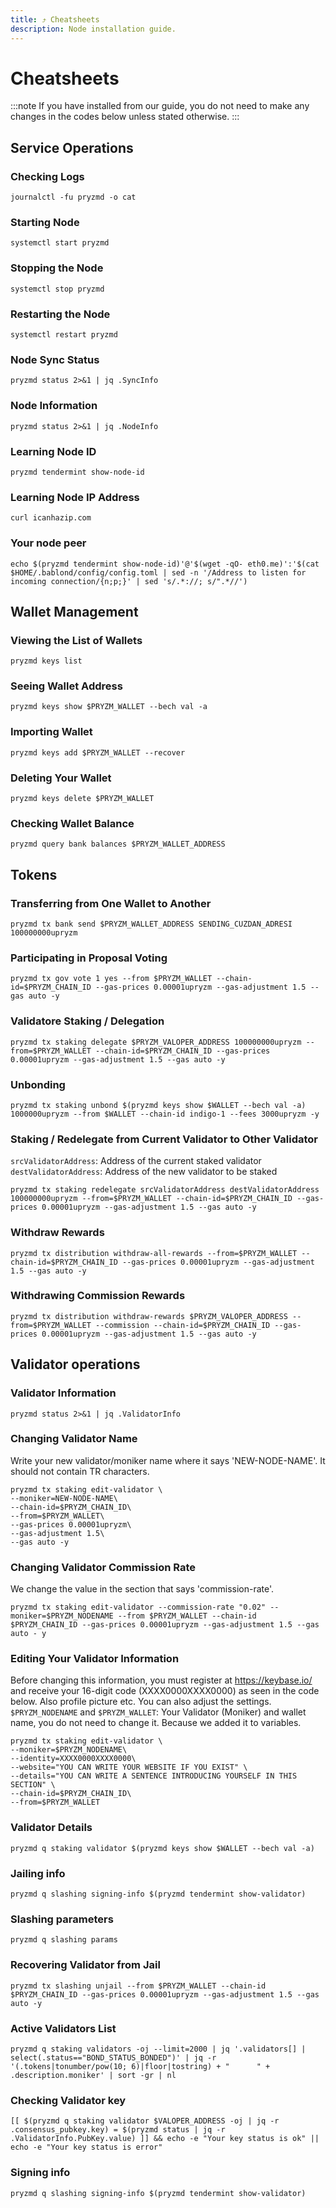 ```yaml
---
title: ⤴️ Cheatsheets
description: Node installation guide.
---
```


# Cheatsheets
:::note
If you have installed from our guide, you do not need to make any changes in the codes below unless stated otherwise.
:::

## Service Operations

### Checking Logs
```
journalctl -fu pryzmd -o cat
```

### Starting Node
```
systemctl start pryzmd
```

### Stopping the Node
```
systemctl stop pryzmd
```

### Restarting the Node
```
systemctl restart pryzmd
```

### Node Sync Status
```
pryzmd status 2>&1 | jq .SyncInfo
```

### Node Information
```
pryzmd status 2>&1 | jq .NodeInfo
```

### Learning Node ID
```
pryzmd tendermint show-node-id
```

### Learning Node IP Address
```
curl icanhazip.com
```

### Your node peer
```
echo $(pryzmd tendermint show-node-id)'@'$(wget -qO- eth0.me)':'$(cat $HOME/.bablond/config/config.toml | sed -n '/Address to listen for incoming connection/{n;p;}' | sed 's/.*://; s/".*//')
```

## Wallet Management

### Viewing the List of Wallets
```
pryzmd keys list
```

### Seeing Wallet Address
```
pryzmd keys show $PRYZM_WALLET --bech val -a
```

### Importing Wallet
```
pryzmd keys add $PRYZM_WALLET --recover
```

### Deleting Your Wallet
```
pryzmd keys delete $PRYZM_WALLET
```

### Checking Wallet Balance
```
pryzmd query bank balances $PRYZM_WALLET_ADDRESS
```

## Tokens

### Transferring from One Wallet to Another
```
pryzmd tx bank send $PRYZM_WALLET_ADDRESS SENDING_CUZDAN_ADRESI 100000000upryzm
```

### Participating in Proposal Voting
```
pryzmd tx gov vote 1 yes --from $PRYZM_WALLET --chain-id=$PRYZM_CHAIN_ID --gas-prices 0.00001upryzm --gas-adjustment 1.5 --gas auto -y
```

### Validatore Staking / Delegation
```
pryzmd tx staking delegate $PRYZM_VALOPER_ADDRESS 100000000upryzm --from=$PRYZM_WALLET --chain-id=$PRYZM_CHAIN_ID --gas-prices 0.00001upryzm --gas-adjustment 1.5 --gas auto -y
```
### Unbonding
```
pryzmd tx staking unbond $(pryzmd keys show $WALLET --bech val -a) 1000000upryzm --from $WALLET --chain-id indigo-1 --fees 3000upryzm -y
```

### Staking / Redelegate from Current Validator to Other Validator
`srcValidatorAddress`: Address of the current staked validator
`destValidatorAddress`: Address of the new validator to be staked
```
pryzmd tx staking redelegate srcValidatorAddress destValidatorAddress 100000000upryzm --from=$PRYZM_WALLET --chain-id=$PRYZM_CHAIN_ID --gas-prices 0.00001upryzm --gas-adjustment 1.5 --gas auto -y
```

### Withdraw Rewards
```
pryzmd tx distribution withdraw-all-rewards --from=$PRYZM_WALLET --chain-id=$PRYZM_CHAIN_ID --gas-prices 0.00001upryzm --gas-adjustment 1.5 --gas auto -y
```

### Withdrawing Commission Rewards

```
pryzmd tx distribution withdraw-rewards $PRYZM_VALOPER_ADDRESS --from=$PRYZM_WALLET --commission --chain-id=$PRYZM_CHAIN_ID --gas-prices 0.00001upryzm --gas-adjustment 1.5 --gas auto -y
```

## Validator operations

### Validator Information
```
pryzmd status 2>&1 | jq .ValidatorInfo
```

### Changing Validator Name
Write your new validator/moniker name where it says 'NEW-NODE-NAME'. It should not contain TR characters.
```
pryzmd tx staking edit-validator \
--moniker=NEW-NODE-NAME\
--chain-id=$PRYZM_CHAIN_ID\
--from=$PRYZM_WALLET\
--gas-prices 0.00001upryzm\
--gas-adjustment 1.5\
--gas auto -y
```

### Changing Validator Commission Rate
We change the value in the section that says 'commission-rate'.
```
pryzmd tx staking edit-validator --commission-rate "0.02" --moniker=$PRYZM_NODENAME --from $PRYZM_WALLET --chain-id $PRYZM_CHAIN_ID --gas-prices 0.00001upryzm --gas-adjustment 1.5 --gas auto - y
```

### Editing Your Validator Information
Before changing this information, you must register at https://keybase.io/ and receive your 16-digit code (XXXX0000XXXX0000) as seen in the code below. Also profile picture etc. You can also adjust the settings.
`$PRYZM_NODENAME` and `$PRYZM_WALLET`: Your Validator (Moniker) and wallet name, you do not need to change it. Because we added it to variables.
```
pryzmd tx staking edit-validator \
--moniker=$PRYZM_NODENAME\
--identity=XXXX0000XXXX0000\
--website="YOU CAN WRITE YOUR WEBSITE IF YOU EXIST" \
--details="YOU CAN WRITE A SENTENCE INTRODUCING YOURSELF IN THIS SECTION" \
--chain-id=$PRYZM_CHAIN_ID\
--from=$PRYZM_WALLET
```

### Validator Details
```
pryzmd q staking validator $(pryzmd keys show $WALLET --bech val -a)
```

### Jailing info
```
pryzmd q slashing signing-info $(pryzmd tendermint show-validator)
```

### Slashing parameters
```
pryzmd q slashing params
```

### Recovering Validator from Jail
```
pryzmd tx slashing unjail --from $PRYZM_WALLET --chain-id $PRYZM_CHAIN_ID --gas-prices 0.00001upryzm --gas-adjustment 1.5 --gas auto -y
```

### Active Validators List
```
pryzmd q staking validators -oj --limit=2000 | jq '.validators[] | select(.status=="BOND_STATUS_BONDED")' | jq -r '(.tokens|tonumber/pow(10; 6)|floor|tostring) + " 	 " + .description.moniker' | sort -gr | nl
```

### Checking Validator key
```
[[ $(pryzmd q staking validator $VALOPER_ADDRESS -oj | jq -r .consensus_pubkey.key) = $(pryzmd status | jq -r .ValidatorInfo.PubKey.value) ]] && echo -e "Your key status is ok" || echo -e "Your key status is error"
```

### Signing info
```
pryzmd q slashing signing-info $(pryzmd tendermint show-validator)
```
